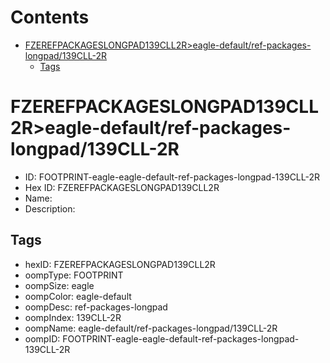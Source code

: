 



Contents
========

* [FZEREFPACKAGESLONGPAD139CLL2R>eagle-default/ref-packages-longpad/139CLL-2R](#fzerefpackageslongpad139cll2reagle-defaultref-packages-longpad139cll-2r)
	* [Tags](#tags)

# FZEREFPACKAGESLONGPAD139CLL2R>eagle-default/ref-packages-longpad/139CLL-2R

- ID: FOOTPRINT-eagle-eagle-default-ref-packages-longpad-139CLL-2R
- Hex ID: FZEREFPACKAGESLONGPAD139CLL2R
- Name: 
- Description: 

## Tags

- hexID: FZEREFPACKAGESLONGPAD139CLL2R
- oompType: FOOTPRINT
- oompSize: eagle
- oompColor: eagle-default
- oompDesc: ref-packages-longpad
- oompIndex: 139CLL-2R
- oompName: eagle-default/ref-packages-longpad/139CLL-2R
- oompID: FOOTPRINT-eagle-eagle-default-ref-packages-longpad-139CLL-2R
